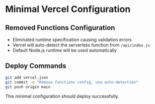 # Minimal Vercel Configuration

## Removed Functions Configuration
- Eliminated runtime specification causing validation errors
- Vercel will auto-detect the serverless function from `/api/index.js`
- Default Node.js runtime will be used automatically

## Deploy Commands
```bash
git add vercel.json
git commit -m "Remove functions config, use auto-detection"
git push origin main
```

This minimal configuration should deploy successfully.